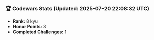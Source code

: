 ### 🏆 Codewars Stats (Updated: 2025-07-20 22:08:32 UTC)

- **Rank:** 8 kyu
- **Honor Points:** 3
- **Completed Challenges:** 1
